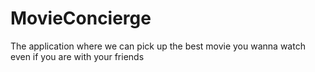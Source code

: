 # MovieConcierge

The application where we can pick up the best movie you wanna watch even if you are with your friends
